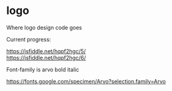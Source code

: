 # logo
Where logo design code goes

Current progress:

https://jsfiddle.net/hqpf2hgc/5/  
https://jsfiddle.net/hqpf2hgc/6/

Font-family is arvo bold italic

https://fonts.google.com/specimen/Arvo?selection.family=Arvo
